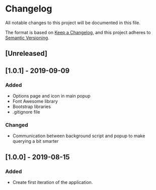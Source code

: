 # Changelog
All notable changes to this project will be documented in this file.

The format is based on [Keep a Changelog](https://keepachangelog.com/en/1.0.0/),
and this project adheres to [Semantic Versioning](https://semver.org/spec/v2.0.0.html).

## [Unreleased]

## [1.0.1] - 2019-09-09
### Added
- Options page and icon in main popup
- Font Awesome library
- Bootstrap libraries
- .gitignore file

### Changed
- Communication between background script and popup to make querying a bit smarter

## [1.0.0] - 2019-08-15
### Added
- Create first iteration of the application.